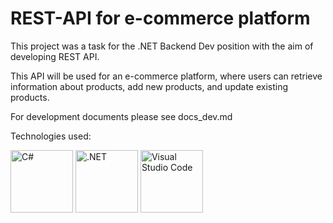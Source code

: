 # REST-API for e-commerce platform
This project was a task for the .NET Backend Dev position with the aim of developing REST API.

This API will be used for an e-commerce platform, where users can retrieve information about products, add new products, and update existing products.

For development documents please see docs_dev.md

Technologies used:

<img src="https://github.com/bernase/REST-API/images/c-sharp.png" alt="C#" width="100" height="100">
<img src="https://github.com/bernase/REST-API/images/NETmvc.png" alt=".NET" width="100" height="100">
<img src="https://github.com/bernase/REST-API/images/visual-studio-code.png" alt="Visual Studio Code" width="100" height="100">
